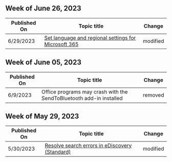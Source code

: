 <!-- This file is generated automatically each week. Changes made to this file will be overwritten.-->



## Week of June 26, 2023


| Published On |Topic title | Change |
|------|------------|--------|
| 6/29/2023 | [Set language and regional settings for Microsoft 365](/microsoft-365/troubleshoot/access-management/set-language-and-region) | modified |


## Week of June 05, 2023


| Published On |Topic title | Change |
|------|------------|--------|
| 6/9/2023 | Office programs may crash with the SendToBluetooth add-in installed | removed |


## Week of May 29, 2023


| Published On |Topic title | Change |
|------|------------|--------|
| 5/30/2023 | [Resolve search errors in eDiscovery (Standard)](/microsoft-365/troubleshoot/ediscovery/resolve-ediscovery-issues) | modified |
